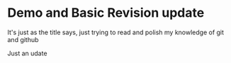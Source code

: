 # Demo and Basic Revision update

It's just as the title says, 
just trying to read and polish my knowledge of git and github


Just an udate
